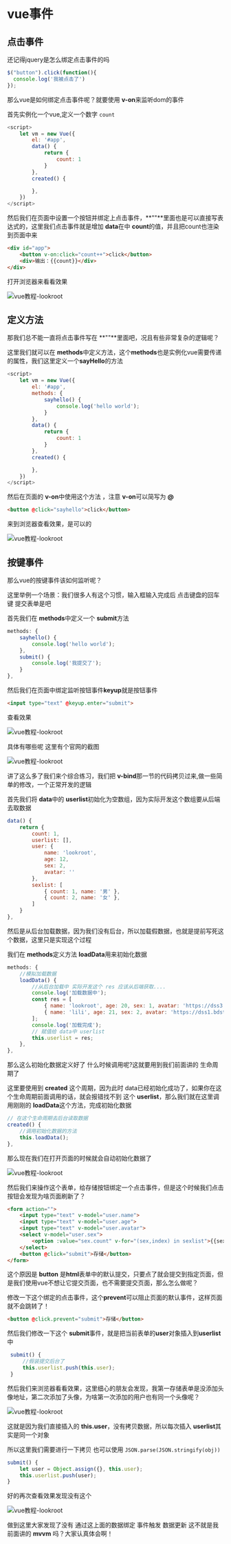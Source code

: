 # vue事件
## 点击事件

还记得jquery是怎么绑定点击事件的吗

```javascript
$("button").click(function(){
  console.log('我被点击了')
});
```

那么vue是如何绑定点击事件呢？就要使用 **v-on**来监听dom的事件

首先实例化一个vue,定义一个数字 `count`

```javascript
<script>
    let vm = new Vue({
        el: '#app',
        data() {
            return {
                count: 1
            }
        },
        created() {

        },
    })
</script>
```

然后我们在页面中设置一个按钮并绑定上点击事件，**""**里面也是可以直接写表达式的，这里我们点击事件就是增加 **data**在中 **count**的值，并且把count也渲染到页面中来



```html
<div id="app">
    <button v-on:click="count++">click</button>
    <div>输出：{{count}}</div>
</div>
```

打开浏览器来看看效果

![vue教程-lookroot](https://img.lookroot.cn/blog/202003/26/195430-808822.gif)



## 定义方法

那我们总不能一直将点击事件写在 **""**里面吧，况且有些非常复杂的逻辑呢？

这里我们就可以在 **methods**中定义方法，这个**methods**也是实例化vue需要传递的属性，我们这里定义一个**sayHello**的方法

```javascript
<script>
    let vm = new Vue({
        el: '#app',
        methods: {
            sayhello() {
                console.log('hello world');
            }
        },
        data() {
            return {
                count: 1
            }
        },
        created() {

        },
    })
</script>
```

然后在页面的 **v-on**中使用这个方法 ，注意 **v-on**可以简写为 **@**

```html
<button @click="sayhello">click</button>
```

来到浏览器查看效果，是可以的

![vue教程-lookroot](https://img.lookroot.cn/blog/202003/26/195748-4424.png)

## 按键事件

那么vue的按键事件该如何监听呢？

这里举例一个场景：我们很多人有这个习惯，输入框输入完成后 点击键盘的回车键 提交表单是吧

首先我们在 **methods**中定义一个 **submit**方法

```javascript
methods: {
    sayhello() {
        console.log('hello world');
    },
    submit() {
        console.log('我提交了');
    }
},
```

然后我们在页面中绑定监听按钮事件**keyup**就是按钮事件

```html
<input type="text" @keyup.enter="submit">
```

查看效果

![vue教程-lookroot](https://img.lookroot.cn/blog/202003/26/200502-569243.png)

具体有哪些呢 这里有个官网的截图

![vue教程-lookroot](https://img.lookroot.cn/blog/202003/26/173514-561610.png)

讲了这么多了我们来个综合练习，我们把 **v-bind**那一节的代码拷贝过来,做一些简单的修改，一个正常开发的逻辑

首先我们将 **data**中的 **userlist**初始化为空数组，因为实际开发这个数组要从后端去取数据

```javascript
data() {
    return {
        count: 1,
        userlist: [],
        user: {
            name: 'lookroot',
            age: 12,
            sex: 2,
            avatar: ''
        },
        sexlist: [
            { count: 1, name: '男' },
            { count: 2, name: '女' },
        ]
    }
},
```

然后是从后台加载数据，因为我们没有后台，所以加载假数据，也就是提前写死这个数据，这里只是实现这个过程

我们在 **methods**定义方法 **loadData**用来初始化数据

```javascript
methods: {
    //模拟加载数据
    loadData() {
        //从后台加载中 实际开发这个 res 应该从后端获取....
        console.log('加载数据中');
        const res = [
            { name: 'lookroot', age: 20, sex: 1, avatar: 'https://dss3.bdstatic.com/70cFv8Sh_Q1YnxGkpoWK1HF6hhy/it/u=218375221,1552855610&fm=111
            { name: 'lili', age: 21, sex: 2, avatar: 'https://dss1.bdstatic.com/70cFvXSh_Q1YnxGkpoWK1HF6hhy/it/u=1305353222,2352820043&fm=26&gp=
        ];
        console.log('加载完成');
        // 赋值给 data中 userlist
        this.userlist = res;
    },
},
```

那么这么初始化数据定义好了 什么时候调用呢?这就要用到我们前面讲的 生命周期了

这里要使用到 **created** 这个周期，因为此时 data已经初始化成功了，如果你在这个生命周期前面调用的话，就会报错找不到 这个 **userlist**，那么我们就在这里调用刚刚的 **loadData**这个方法，完成初始化数据

```javascript
// 在这个生命周期去后台读取数据
created() {
    //调用初始化数据的方法
    this.loadData();
},
```

那么现在我们在打开页面的时候就会自动初始化数据了

![vue教程-lookroot](https://img.lookroot.cn/blog/202003/26/202256-698783.png)

然后我们来操作这个表单，给存储按钮绑定一个点击事件，但是这个时候我们点击按钮会发现为啥页面刷新了？

```html
<form action="">
    <input type="text" v-model="user.name">
    <input type="text" v-model="user.age">
    <input type="text" v-model="user.avatar">
    <select v-model="user.sex">
        <option :value="sex.count" v-for="(sex,index) in sexlist">{{sex.name}}</option>
    </select>
    <button @click="submit">存储</button>
</form>
```

这个原因是 **button** 是**html**表单中的默认提交，只要点了就会提交到指定页面，但是我们使用vue不想让它提交页面，也不需要提交页面，那么怎么做呢？

修改一下这个绑定的点击事件，这个**prevent**可以阻止页面的默认事件，这样页面就不会跳转了！

```html
<button @click.prevent="submit">存储</button>
```

然后我们修改一下这个 **submit**事件，就是把当前表单的**user**对象插入到**userlist**中

```javascript
 submit() {
     //假装提交后台了
     this.userlist.push(this.user);
 }
```

然后我们来浏览器看看效果，这里细心的朋友会发现，我第一存储表单是没添加头像地址，第二次添加了头像，为啥第一次添加的用户也有同一个头像呢？



![vue教程-lookroot](https://img.lookroot.cn/blog/202003/26/204544-350985.gif)



这就是因为我们直接插入的 **this.user**，没有拷贝数据，所以每次插入 **userlist**其实是同一个对象

所以这里我们需要进行一下拷贝 也可以使用 `JSON.parse(JSON.stringify(obj))`

```JavaScript
submit() {
    let user = Object.assign({}, this.user);
    this.userlist.push(user);
}
```

好的再次查看效果发现没有这个



![vue教程-lookroot](https://img.lookroot.cn/blog/202003/26/204930-546099.gif)



做到这里大家发现了没有 通过这上面的数据绑定 事件触发 数据更新 这不就是我前面讲的 **mvvm** 吗？大家认真体会啊！
